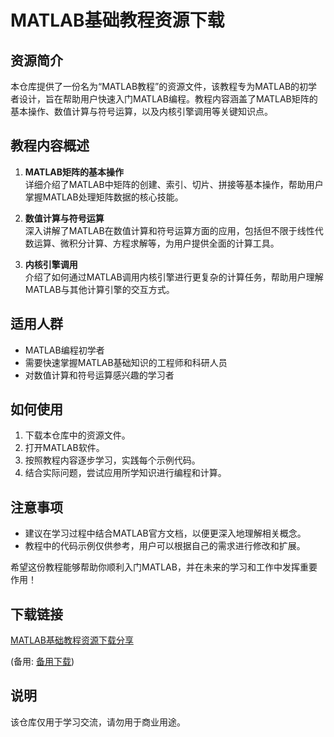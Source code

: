 # MATLAB基础教程资源下载

## 资源简介

本仓库提供了一份名为“MATLAB教程”的资源文件，该教程专为MATLAB的初学者设计，旨在帮助用户快速入门MATLAB编程。教程内容涵盖了MATLAB矩阵的基本操作、数值计算与符号运算，以及内核引擎调用等关键知识点。

## 教程内容概述

1. **MATLAB矩阵的基本操作**  
   详细介绍了MATLAB中矩阵的创建、索引、切片、拼接等基本操作，帮助用户掌握MATLAB处理矩阵数据的核心技能。

2. **数值计算与符号运算**  
   深入讲解了MATLAB在数值计算和符号运算方面的应用，包括但不限于线性代数运算、微积分计算、方程求解等，为用户提供全面的计算工具。

3. **内核引擎调用**  
   介绍了如何通过MATLAB调用内核引擎进行更复杂的计算任务，帮助用户理解MATLAB与其他计算引擎的交互方式。

## 适用人群

- MATLAB编程初学者
- 需要快速掌握MATLAB基础知识的工程师和科研人员
- 对数值计算和符号运算感兴趣的学习者

## 如何使用

1. 下载本仓库中的资源文件。
2. 打开MATLAB软件。
3. 按照教程内容逐步学习，实践每个示例代码。
4. 结合实际问题，尝试应用所学知识进行编程和计算。

## 注意事项

- 建议在学习过程中结合MATLAB官方文档，以便更深入地理解相关概念。
- 教程中的代码示例仅供参考，用户可以根据自己的需求进行修改和扩展。

希望这份教程能够帮助你顺利入门MATLAB，并在未来的学习和工作中发挥重要作用！

## 下载链接
[MATLAB基础教程资源下载分享](https://pan.quark.cn/s/5afa5ab0f6d6) 

(备用: [备用下载](https://pan.baidu.com/s/1RdSgN733Pu4Qp3GfDMFtsQ?pwd=1234))

## 说明

该仓库仅用于学习交流，请勿用于商业用途。
